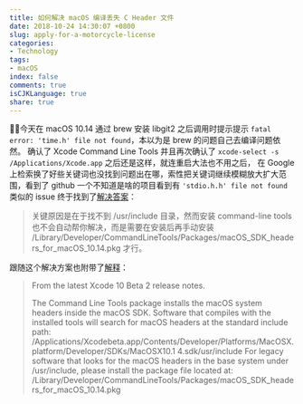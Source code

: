 ```yaml
---
title: 如何解决 macOS 编译丢失 C Header 文件
date: 2018-10-24 14:30:07 +0800
slug: apply-for-a-motorcycle-license
categories:
- Technology
tags:
- macOS
index: false
comments: true
isCJKLanguage: true
share: true
---
```


今天在 macOS 10.14 通过 brew 安装 libgit2 之后调用时提示提示 `fatal error: 'time.h' file not found`，本以为是 brew 的问题自己去编译问题依然。
确认了 Xcode Command Line Tools 并且再次确认了 `xcode-select -s /Applications/Xcode.app` 之后还是这样，就连重启大法也不用之后，
在 Google 上检索换了好些关键词也没找到问题出在哪，索性把关键词继续模糊放大扩大范围，看到了 github 一个不知道是啥的项目看到有 `'stdio.h.h' file not found`
类似的 issue 终于找到了[解决答案](https://github.com/frida/frida/issues/338#issuecomment-424595668)：

> 关键原因是在于找不到 /usr/include 目录，然而安装 command-line tools 也不会自动帮你解决，而是需要在安装后再手动安装 /Library/Developer/CommandLineTools/Packages/macOS_SDK_headers_for_macOS_10.14.pkg 才行。

跟随这个解决方案也附带了[解释](https://forums.developer.apple.com/thread/104296)：

> From the latest Xcode 10 Beta 2 release notes.
>
> The Command Line Tools package installs the macOS system headers inside the macOS SDK. Software that compiles with the installed tools will search for macOS headers at the standard include path: /Applications/Xcodebeta.app/Contents/Developer/Platforms/MacOSX.platform/Developer/SDKs/MacOSX10.1 4.sdk/usr/include For legacy software that looks for the macOS headers in the base system under /usr/include, please install the package file located at: /Library/Developer/CommandLineTools/Packages/macOS_SDK_headers_for_macOS_10.14.pkg
